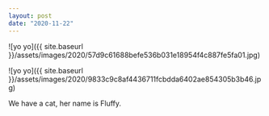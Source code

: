 ```yaml
---
layout: post
date: "2020-11-22"
---
```


![yo yo]({{ site.baseurl }}/assets/images/2020/57d9c61688befe536b031e18954f4c887fe5fa01.jpg)

![yo yo]({{ site.baseurl }}/assets/images/2020/9833c9c8af4436711fcbdda6402ae854305b3b46.jpg)

We have a cat, her name is Fluffy.
